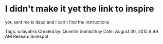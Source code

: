 # I didn't make it yet the link to inspire
you sent me is dead and I can't find
the instructions

Tags: wilayahks
Created by: Quentin Sombsthay
Date: August 30, 2015 9:49 AM
Réseau: Surespot